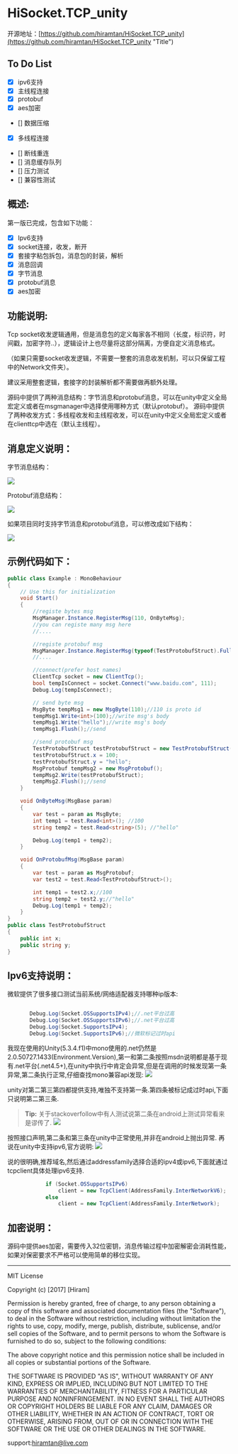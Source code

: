 # HiSocket.TCP_unity

开源地址：[https://github.com/hiramtan/HiSocket.TCP_unity](https://github.com/hiramtan/HiSocket.TCP_unity "Title")

## To Do List
- [x] ipv6支持
- [x] 主线程连接
- [x] protobuf
- [x] aes加密
- [] 数据压缩
- [x] 多线程连接
- [] 断线重连
- [] 消息缓存队列
- [] 压力测试
- [] 兼容性测试


####
概述:
-------------
第一版已完成，包含如下功能：
- [x] Ipv6支持
- [x] socket连接，收发，断开
- [x] 套接字粘包拆包，消息包的封装，解析
- [x] 消息回调
- [x] 字节消息
- [x] protobuf消息
- [x] aes加密

##
功能说明:
-------------
Tcp socket收发逻辑通用，但是消息包的定义每家各不相同（长度，标识符，时间戳，加密字符..），逻辑设计上也尽量将这部分隔离，方便自定义消息格式。

（如果只需要socket收发逻辑，不需要一整套的消息收发机制，可以只保留工程中的Network文件夹）。

建议采用整套逻辑，套接字的封装解析都不需要做再额外处理。

源码中提供了两种消息结构：字节消息和protobuf消息，可以在unity中定义全局宏定义或者在msgmanager中选择使用哪种方式（默认protobuf）。
源码中提供了两种收发方式：多线程收发和主线程收发，可以在unity中定义全局宏定义或者在clienttcp中选在（默认主线程）。

###
消息定义说明：
-------------

字节消息结构：

[![](https://i1.wp.com/hiramtan.files.wordpress.com/2017/05/11112.png)](https://i1.wp.com/hiramtan.files.wordpress.com/2017/05/11112.png)


Protobuf消息结构：

[![](https://i1.wp.com/hiramtan.files.wordpress.com/2017/05/3332.png?ssl=1&w=450)](https://i1.wp.com/hiramtan.files.wordpress.com/2017/05/3332.png?ssl=1&w=450)

如果项目同时支持字节消息和protobuf消息，可以修改成如下结构：

[![](https://hiramtan.files.wordpress.com/2017/05/3332.png)](https://hiramtan.files.wordpress.com/2017/05/3332.png)

##
示例代码如下：
-------------
``` C#
public class Example : MonoBehaviour
{
    // Use this for initialization
    void Start()
    {
        //registe bytes msg
        MsgManager.Instance.RegisterMsg(110, OnByteMsg);
        //you can registe many msg here
        //....

        //registe protobuf msg
        MsgManager.Instance.RegisterMsg(typeof(TestProtobufStruct).FullName, OnProtobufMsg);
        //....

        //connect(prefer host names)
        ClientTcp socket = new ClientTcp();
        bool tempIsConnect = socket.Connect("www.baidu.com", 111);
        Debug.Log(tempIsConnect);

        // send byte msg
        MsgByte tempMsg1 = new MsgByte(110);//110 is proto id
        tempMsg1.Write<int>(100);//write msg's body
        tempMsg1.Write("hello");//write msg's body
        tempMsg1.Flush();//send

        //send protobuf msg
        TestProtobufStruct testProtobufStruct = new TestProtobufStruct();
        testProtobufStruct.x = 100;
        testProtobufStruct.y = "hello";
        MsgProtobuf tempMsg2 = new MsgProtobuf();
        tempMsg2.Write(testProtobufStruct);
        tempMsg2.Flush();//send
    }

    void OnByteMsg(MsgBase param)
    {
        var test = param as MsgByte;
        int temp1 = test.Read<int>(); //100
        string temp2 = test.Read<string>(5); //"hello"

        Debug.Log(temp1 + temp2);
    }

    void OnProtobufMsg(MsgBase param)
    {
        var test = param as MsgProtobuf;
        var test2 = test.Read<TestProtobufStruct>();

        int temp1 = test2.x;//100
        string temp2 = test2.y;//"hello"
        Debug.Log(temp1 + temp2);
    }
}
public class TestProtobufStruct
{
    public int x;
    public string y;
}
 ```

###
Ipv6支持说明：
-------------
微软提供了很多接口测试当前系统/网络适配器支持哪种ip版本:
``` C#

       Debug.Log(Socket.OSSupportsIPv4);//.net平台过高       
       Debug.Log(Socket.OSSupportsIPv6);//.net平台过高       
       Debug.Log(Socket.SupportsIPv4);       
       Debug.Log(Socket.SupportsIPv6);//微软标记过时api
 ```
我现在使用的Unity(5.3.4.f1)中mono使用的.net仍然是2.0.50727.1433(Environment.Version),第一和第二条按照msdn说明都是基于现有.net平台(.net4.5+),在unity中执行中肯定会异常,但是在调用的时候发现第一条异常,第二条执行正常,仔细查找mono兼容api发现:
[![](https://hiramtan.files.wordpress.com/2017/05/4442.png?w=809)](https://hiramtan.files.wordpress.com/2017/05/4442.png?w=809)

unity对第二第三第四都提供支持,唯独不支持第一条.第四条被标记成过时api,下面只说明第二第三条.
> **Tip:** 关于stackoverfollow中有人测试说第二条在android上测试异常看来是谬传了.
[![](https://hiramtan.files.wordpress.com/2017/05/55553.png)](https://hiramtan.files.wordpress.com/2017/05/55553.png)

按照接口声明,第二条和第三条在unity中正常使用,并非在android上抛出异常.
再说在unity中支持ipv6,官方说明:
[![](https://hiramtan.files.wordpress.com/2017/05/6662.jpg)](https://hiramtan.files.wordpress.com/2017/05/6662.jpg)

说的很明确,推荐域名,然后通过addressfamily选择合适的ipv4或ipv6,下面就通过tcpclient具体处理ipv6支持.
``` c#
            if (Socket.OSSupportsIPv6)
                client = new TcpClient(AddressFamily.InterNetworkV6);
            else
                client = new TcpClient(AddressFamily.InterNetwork);
```


###
加密说明：
-------------
源码中提供aes加密，需要传入32位密钥，消息传输过程中加密解密会消耗性能，如果对保密要求不严格可以使用简单的移位实现。



***********
MIT License

Copyright (c) [2017] [Hiram]

Permission is hereby granted, free of charge, to any person obtaining a copy of this software and associated documentation files (the "Software"), to deal in the Software without restriction, including without limitation the rights to use, copy, modify, merge, publish, distribute, sublicense, and/or sell copies of the Software, and to permit persons to whom the Software is furnished to do so, subject to the following conditions:

The above copyright notice and this permission notice shall be included in all copies or substantial portions of the Software.

THE SOFTWARE IS PROVIDED "AS IS", WITHOUT WARRANTY OF ANY KIND, EXPRESS OR IMPLIED, INCLUDING BUT NOT LIMITED TO THE WARRANTIES OF MERCHANTABILITY, FITNESS FOR A PARTICULAR PURPOSE AND NONINFRINGEMENT. IN NO EVENT SHALL THE AUTHORS OR COPYRIGHT HOLDERS BE LIABLE FOR ANY CLAIM, DAMAGES OR OTHER LIABILITY, WHETHER IN AN ACTION OF CONTRACT, TORT OR OTHERWISE, ARISING FROM, OUT OF OR IN CONNECTION WITH THE SOFTWARE OR THE USE OR OTHER DEALINGS IN THE SOFTWARE.


support:hiramtan@live.com
